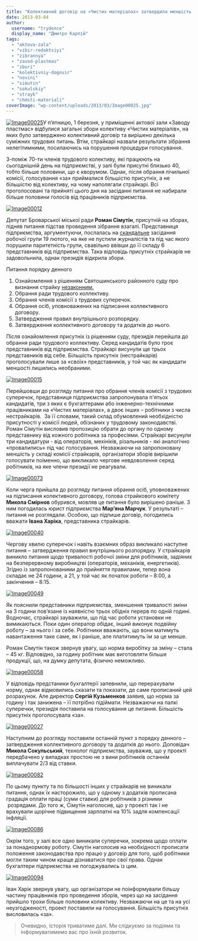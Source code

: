 ```yaml
---
title: "Колективний договір на «Чистих матеріалах» затвердила меншість працівників"
date: 2013-03-04
author: 
  username: "trydence"
  display_name: "Дмитро Карпій"
tags: 
  - "aktova-zala"
  - "vibir-redaktsiyi"
  - "zibrannya"
  - "zavod-plastmas"
  - "zbori"
  - "kolektivniy-dogovir"
  - "novini"
  - "simutin"
  - "sokulskiy"
  - "strayk"
  - "chmsti-materiali"
coverImage: "wp-content/uploads/2013/03/Image00025.jpg"
---
```


[![Image00025](https://mpz.brovary.org/wp-content/uploads/2013/03/Image00025.jpg)](https://mpz.brovary.org/wp-content/uploads/2013/03/Image00025.jpg)У п’ятницю, 1 березня, у приміщенні актової зали «Заводу пластмас» відбулися загальні збори колективу «Чистих матеріалів», на яких було затверджено колективний договір та вирішено декілька суміжних трудових питань. Втім, страйкарі назвали результати зібрання нелегітимними, посилаючись на порушення процедури голосування.

З-поміж 70-ти членів трудового колективу, які працюють на сьогоднішній день на підприємстві, у залі були присутні близько 40, тобто більше половини, що є кворумом. Однак, після обрання лічильної комісії, голосування «за» приймалися більшістю присутніх, а не більшістю від колективу, на чому наполягали страйкарі. Всі проголосовані та прийняті цього дня на засіданні питання не набирали більше половини голосів від працівників підприємства.

[![Image00012](https://mpz.brovary.org/wp-content/uploads/2013/03/Image00012.jpg)](https://mpz.brovary.org/wp-content/uploads/2013/03/Image00012.jpg)

Депутат Броварської міської ради **Роман Сімутін**, присутній на зборах, підняв питання підстав проведення зібрання взагалі. Представниця підприємства, аргументуючи, послалась на [скандальне](https://mpz.brovary.org/administratsiya-chistih-materialiv-nivelyuye-vsi-poperedni-domovlenosti-ta-pereshkodzhaye-roboti-zhurnalistiv/) засідання робочої групи 19 лютого, на яке не пустили журналістів та під час якого порушили паритетність групи, свавільно ввівши до її складу 6 представників від підприємства. Така відповідь присутніх страйкарів не задовольнила, однак президія відкрила збори.

Питання порядку денного

1. Ознайомлення з рішенням Святошинського районного суду про визнання страйку [незаконним.](https://mpz.brovary.org/sud-viznav-strayk-na-chistih-materialah-nezakonnim/)
2. Обрання ради трудового коллективу.
3. Обрання членів комісії з трудових суперечок.
4. Обрання осіб, уповноважених на підписання коллективного договору.
5. Затвердження правил внутрішнього розпорядку.
6. Затвердження коллективного договору та додатків до нього.

Після ознайомлення присутніх із рішенням суду, президія перейшла до обрання ради трудового коллективу. Серед кандидатів було троє представників від підприємства. Страйкарі висунули ще трьох представників від себе. Більшість присутніх (нестрайкарів) проголосували лише за «своїх» представників, у той час як кандидати меншості лишились необраними.

[![Image00015](https://mpz.brovary.org/wp-content/uploads/2013/03/Image00015.jpg)](https://mpz.brovary.org/wp-content/uploads/2013/03/Image00015.jpg)

Перейшовши до розгляду питання про обрання членів комісії з трудових суперечок, представниця підприємства запропонувала п'ятьох кандидатів, три з яких є бухгалтерами або інженерно-технічними працівниками на «Чистих матеріалах», а двоє інших – робітники з числа нестрайкарів.  За її словами, такий склад обумовлений необхідністю присутності у комісії людей, обізнаних у трудовому законодавстві. Роман Сімутін висловив пропозицію обрати до органу по одному представнику від кожного робітника за професіями. Страйкарі висунули три кандидатури - від операторів, мехініків, різальників - які аналогічно «провалились» під час голосування. Незважаючи на запропоновану меншість у складі комісії страйкарів, організатори зборів вирішили голосувати поіменно, що викликало чергове невдоволення серед робітників, на яке члени президії не реагували.

[![Image00073](https://mpz.brovary.org/wp-content/uploads/2013/03/Image00073.jpg)](https://mpz.brovary.org/wp-content/uploads/2013/03/Image00073.jpg)

Коли черга прийшла до розгляду питання обрання осіб, уповноважених на підписання колективного договору, голова страйкового комітету **Микола Смірнов** обурився, мовляв це питання було вирішено раніше. З ним погодилась юрист підприємства **Мар’яна Марчук**. У результаті – питання не розглядали. Особою, що підпише договір, погодились вважати **Івана Харіка**, представника страйкарів.

[![Image00040](https://mpz.brovary.org/wp-content/uploads/2013/03/Image00040.jpg)](https://mpz.brovary.org/wp-content/uploads/2013/03/Image00040.jpg)

Чергову хвилю суперечок і навіть взаємних образ викликало наступне питання – затвердження правил внутрішнього розпорядку. У страйкарів виникло питання щодо тривалості робочої зміни для робітників, задіяних на безперервному виробництві (операторів, механіків, енергетиків). Згідно із запропонованими до прийняття правилами, тепер вона складає не 24 години, а 21, у той час як початок роботи – 8:00, а закінчення – 8:15.

[![Image00049](https://mpz.brovary.org/wp-content/uploads/2013/03/Image00049.jpg)](https://mpz.brovary.org/wp-content/uploads/2013/03/Image00049.jpg)

Як пояснили представники підприємства, зменшення тривалості зміни на 3 години пов’язане із наявністю трьох обідніх перерв по одній годині. Водночас, страйкарі зауважили, що під час роботи установки не вимикаються. Поки один оператор обідає, інший виконує подвійну роботу – за нього і за себе. Робітники вважають, що вони матимуть навантаження таке саме, як і раніше, але платитимуть їм за це менше.

Роман Сімутін також звернув увагу, що норма виробітку за зміну – стала – 45 кг. Відповідно, за годину робітник має виготовляти більше продукції, що, на думку депутата, фізично неможливо.

[![Image00058](https://mpz.brovary.org/wp-content/uploads/2013/03/Image00058.jpg)](https://mpz.brovary.org/wp-content/uploads/2013/03/Image00058.jpg)

У відповідь предстаники бухгалтерії запевнили, що перерахували норму, однак відмовились сказати та показати, де саме прописаний цей розрахунок. Але директор **Сергій Кузьменков** заявив, що норма за годину і так занижена – її потрібно підіймати. Незважаючи на палкі суперечки, президія поставила на голосування це питання. Більшість присутніх проголосувала «за».

[![Image00027](https://mpz.brovary.org/wp-content/uploads/2013/03/Image00027.jpg)](https://mpz.brovary.org/wp-content/uploads/2013/03/Image00027.jpg)

Наступним до розгляду поставили останній пункт з порядку денного – затвердження коллективного договору та додатків до нього. Доповідач **Микола Сокульський**, технолог підприємства, зауважив, що у проекті передбачено у випадках простою не з вини робітників останнім виплачувати 2/3 від ставки.

[![Image00082](https://mpz.brovary.org/wp-content/uploads/2013/03/Image00082.jpg)](https://mpz.brovary.org/wp-content/uploads/2013/03/Image00082.jpg)

По цьому пункту та по більшості інших у страйкарів не виникали питання, однак їх насторожило, що у одному з додатків прописана градація оплати праці (суми ставки) для робітників з різними  розрядами. До того ж, Сімутін наголосив, що у проекті так і не врахували щорічне підвищення зарплатні на 10% задля компенсації інфляції.

[![Image00086](https://mpz.brovary.org/wp-content/uploads/2013/03/Image00086.jpg)](https://mpz.brovary.org/wp-content/uploads/2013/03/Image00086.jpg)

Окрім того, у залі все одно виникали суперечки, зокрема щодо оплати за понаднормову роботу. Сімутін наголосив на необхідності прописати положення законодавства про працю у договір для того, щоб робітники могли таким чином краще дізнаватися про свої права. Однак бухгалтери підприємства не погоджувались із цим.

[![Image00094](https://mpz.brovary.org/wp-content/uploads/2013/03/Image00094.jpg)](https://mpz.brovary.org/wp-content/uploads/2013/03/Image00094.jpg)

Іван Харік звернув увагу, що організатори не поінформували більшу частину працівників про проведення зборів, через що на засідання прийшло трохи більше половини колективу. Незважаючи на це та на усі неузгодженості, проект поставили на голосування. Більшість присутніх висловилась «за».

> Очевидно, історія триватиме далі. Ми слідкуємо за подіями та інформуватимемо вас про їхній розвиток.
